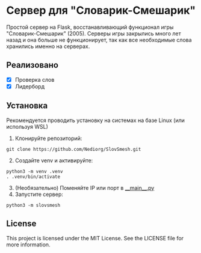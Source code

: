 # Сервер для "Словарик-Смешарик"
Простой сервер на Flask, восстанавливающий функционал игры "Словарик-Смешарик" (2005).
Серверы игры закрылись много лет назад и она больше не функционирует, так как все необходимые слова хранились именно на серверах.

## Реализовано
* [x] Проверка слов
* [x] Лидерборд

## Установка
Рекомендуется проводить установку на системах на базе Linux (или используя WSL)
1. Клонируйте репозиторий:
```
git clone https://github.com/Nediorg/SlovSmesh.git
```
2. Создайте venv и активируйте:
```
python3 -m venv .venv
. .venv/bin/activate
```
3. (Необязательно) Поменяйте IP или порт в [\_\_main__.py](./slovsmesh/__main__.py)
4. Запустите сервер:
```
python3 -m slovsmesh
```

## License
This project is licensed under the MIT License. See the LICENSE file for more information.